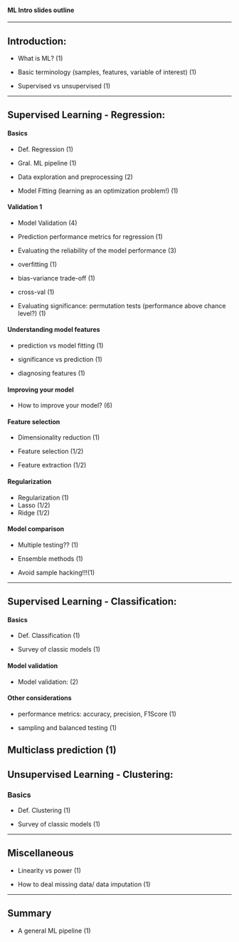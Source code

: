 #### ML Intro slides outline
-----------------------------


Introduction: 
--------------
* What is ML? (1)

* Basic terminology (samples, features, variable of interest) (1)

* Supervised vs unsupervised (1)
-----------------------------

Supervised Learning - Regression:
-----------------------------

#### Basics
* Def. Regression (1)

* Gral. ML pipeline (1)

* Data exploration and preprocessing (2)

* Model Fitting (learning as an optimization problem!) (1)

#### Validation 1

* Model Validation (4)

* Prediction performance metrics for regression (1)

* Evaluating the reliability of the model performance (3)

* overfitting (1)

* bias-variance trade-off (1)

* cross-val (1)

* Evaluating significance: permutation tests (performance above chance level?) (1)

#### Understanding model features

* prediction vs model fitting (1)

* significance vs prediction (1)

* diagnosing features (1)

#### Improving your model

* How to improve your model? (6)

#### Feature selection

* Dimensionality reduction (1)

* Feature selection (1/2)

* Feature extraction (1/2)

#### Regularization

* Regularization (1)
* Lasso (1/2)
* Ridge (1/2)

#### Model comparison

* Multiple testing?? (1)

* Ensemble methods (1)

* Avoid sample hacking!!!(1)
-----------------------------

Supervised Learning - Classification:
-----------------------------

#### Basics

* Def. Classification (1)

* Survey of classic models (1)

#### Model validation 

* Model validation: (2)

#### Other considerations

* performance metrics: accuracy, precision, F1Score (1)

* sampling and balanced testing (1)

Multiclass prediction (1)
-----------------------------

Unsupervised Learning - Clustering:
-----------------------------

### Basics

* Def. Clustering (1)

* Survey of classic models (1)
-----------------------------

Miscellaneous
-----------------------------

* Linearity vs power (1)

* How to deal missing data/ data imputation (1)
-----------------------------

Summary
-----------------------------
* A general ML pipeline (1)